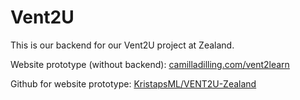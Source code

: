 # Vent2U

This is our backend for our Vent2U project at Zealand.

Website prototype (without backend): [camilladilling.com/vent2learn](http://camilladilling.com/vent2learn)

Github for website prototype: [KristapsML/VENT2U-Zealand](https://github.com/KristapsML/VENT2U-Zealand)
